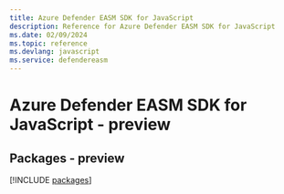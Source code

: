 ```yaml
---
title: Azure Defender EASM SDK for JavaScript
description: Reference for Azure Defender EASM SDK for JavaScript
ms.date: 02/09/2024
ms.topic: reference
ms.devlang: javascript
ms.service: defendereasm
---
```

# Azure Defender EASM SDK for JavaScript - preview
## Packages - preview
[!INCLUDE [packages](defender-easm-index.md)]